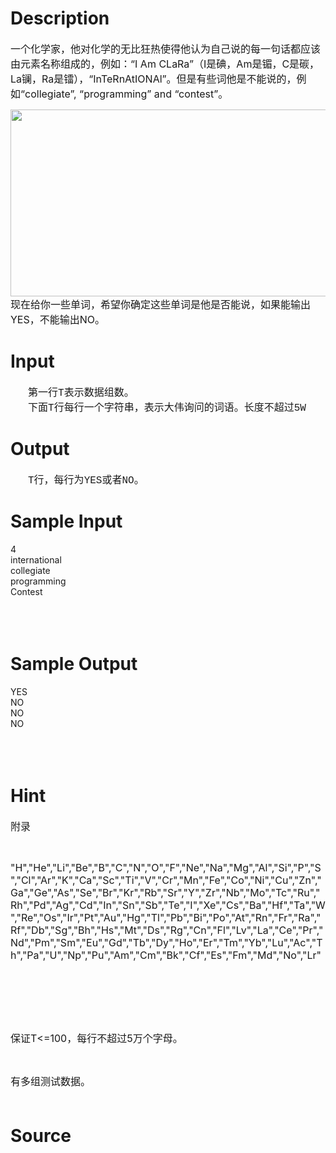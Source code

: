 
# Description

<div class="content"><p><span style="font-size: medium">一个化学家，他对化学的无比狂热使得他认为自己说的每一句话都应该由元素名称组成的，例如：“I Am CLaRa”（I是碘，Am是镅，C是碳，La镧，Ra是镭），“InTeRnAtIONAl”。但是有些词他是不能说的，例如“collegiate”, “programming” and “contest”。</span></p>
<p><span style="font-size: medium"><img height="299" alt="" width="533" src="/source/bzoj/3115/img/aHR0cHM6Ly9seWRzeS5jb20vSnVkZ2VPbmxpbmUvdXBsb2FkLzIwMTMwNC8xMS5qcGc=.jpg"/><br/>
现在给你一些单词，希望你确定这些单词是他是否能说，如果能输出YES，不能输出NO。</span></p></div>

# Input

<div class="content"><p class="MsoNormal" style="margin: 0cm 0cm 0pt; text-indent: 21pt"><span style="font-size: medium"><span style="font-family: 宋体; mso-ascii-font-family: &#39;Courier New&#39;; mso-hansi-font-family: &#39;Courier New&#39;; mso-bidi-font-family: &#39;Courier New&#39;">第一行</span><span lang="EN-US" style="font-family: &#34;Courier New&#34;">T</span><span style="font-family: 宋体; mso-ascii-font-family: &#39;Courier New&#39;; mso-hansi-font-family: &#39;Courier New&#39;; mso-bidi-font-family: &#39;Courier New&#39;">表示数据组数。</span></span><font size="3"><span lang="EN-US" style="font-family: &#34;Courier New&#34;"><o:p></o:p></span></font></p>
<p class="MsoNormal" style="margin: 0cm 0cm 0pt; text-indent: 21pt"><span style="font-size: medium"><span style="font-family: 宋体; mso-ascii-font-family: &#39;Courier New&#39;; mso-hansi-font-family: &#39;Courier New&#39;; mso-bidi-font-family: &#39;Courier New&#39;">下面</span><span lang="EN-US" style="font-family: &#34;Courier New&#34;">T</span><span style="font-family: 宋体; mso-ascii-font-family: &#39;Courier New&#39;; mso-hansi-font-family: &#39;Courier New&#39;; mso-bidi-font-family: &#39;Courier New&#39;">行每行一个字符串，表示大伟询问的词语。长度不超过</span><span lang="EN-US" style="font-family: &#34;Courier New&#34;">5W</span></span><font size="3"><span lang="EN-US" style="font-family: &#34;Courier New&#34;"><o:p></o:p></span></font></p>
<p></p></div>

# Output

<div class="content"><p class="MsoNormal" style="margin: 0cm 0cm 0pt; text-indent: 21pt"><span style="font-size: medium"><span lang="EN-US" style="font-family: &#39;Courier New&#39;">T</span><span style="font-family: 宋体; mso-ascii-font-family: &#39;Courier New&#39;; mso-hansi-font-family: &#39;Courier New&#39;; mso-bidi-font-family: &#39;Courier New&#39;">行，每行为</span><span lang="EN-US" style="font-family: &#39;Courier New&#39;">YES</span><span style="font-family: 宋体; mso-ascii-font-family: &#39;Courier New&#39;; mso-hansi-font-family: &#39;Courier New&#39;; mso-bidi-font-family: &#39;Courier New&#39;">或者</span><span lang="EN-US" style="font-family: &#39;Courier New&#39;">NO</span><span style="font-family: 宋体; mso-ascii-font-family: &#39;Courier New&#39;; mso-hansi-font-family: &#39;Courier New&#39;; mso-bidi-font-family: &#39;Courier New&#39;">。</span></span><font size="3"><span lang="EN-US" style="font-family: &#39;Courier New&#39;"><o:p></o:p></span></font></p>
<p class="MsoNormal" style="margin: 0cm 0cm 0pt"><span lang="EN-US" style="font-family: &#39;Courier New&#39;"><o:p></o:p></span></p></div>

# Sample Input

<div class="content"><span class="sampledata">4<br/>
international<br/>
collegiate<br/>
programming<br/>
Contest<br/>
<br/>
 <br/>
<br/>
</span></div>

# Sample Output

<div class="content"><span class="sampledata">YES<br/>
NO<br/>
NO<br/>
NO<br/>
<br/>
 <br/>
<br/>
</span></div>

# Hint

<div class="content"><p></p><p><span style="font-size: medium">附录</span></p><br/>
<p><span style="font-size: medium">&#34;H&#34;,&#34;He&#34;,&#34;Li&#34;,&#34;Be&#34;,&#34;B&#34;,&#34;C&#34;,&#34;N&#34;,&#34;O&#34;,&#34;F&#34;,&#34;Ne&#34;,&#34;Na&#34;,&#34;Mg&#34;,&#34;Al&#34;,&#34;Si&#34;,&#34;P&#34;,&#34;S&#34;,&#34;Cl&#34;,&#34;Ar&#34;,&#34;K&#34;,&#34;Ca&#34;,&#34;Sc&#34;,&#34;Ti&#34;,&#34;V&#34;,&#34;Cr&#34;,&#34;Mn&#34;,&#34;Fe&#34;,&#34;Co&#34;,&#34;Ni&#34;,&#34;Cu&#34;,&#34;Zn&#34;,&#34;Ga&#34;,&#34;Ge&#34;,&#34;As&#34;,&#34;Se&#34;,&#34;Br&#34;,&#34;Kr&#34;,&#34;Rb&#34;,&#34;Sr&#34;,&#34;Y&#34;,&#34;Zr&#34;,&#34;Nb&#34;,&#34;Mo&#34;,&#34;Tc&#34;,&#34;Ru&#34;,&#34;Rh&#34;,&#34;Pd&#34;,&#34;Ag&#34;,&#34;Cd&#34;,&#34;In&#34;,&#34;Sn&#34;,&#34;Sb&#34;,&#34;Te&#34;,&#34;I&#34;,&#34;Xe&#34;,&#34;Cs&#34;,&#34;Ba&#34;,&#34;Hf&#34;,&#34;Ta&#34;,&#34;W&#34;,&#34;Re&#34;,&#34;Os&#34;,&#34;Ir&#34;,&#34;Pt&#34;,&#34;Au&#34;,&#34;Hg&#34;,&#34;Tl&#34;,&#34;Pb&#34;,&#34;Bi&#34;,&#34;Po&#34;,&#34;At&#34;,&#34;Rn&#34;,&#34;Fr&#34;,&#34;Ra&#34;,&#34;Rf&#34;,&#34;Db&#34;,&#34;Sg&#34;,&#34;Bh&#34;,&#34;Hs&#34;,&#34;Mt&#34;,&#34;Ds&#34;,&#34;Rg&#34;,&#34;Cn&#34;,&#34;Fl&#34;,&#34;Lv&#34;,&#34;La&#34;,&#34;Ce&#34;,&#34;Pr&#34;,&#34;Nd&#34;,&#34;Pm&#34;,&#34;Sm&#34;,&#34;Eu&#34;,&#34;Gd&#34;,&#34;Tb&#34;,&#34;Dy&#34;,&#34;Ho&#34;,&#34;Er&#34;,&#34;Tm&#34;,&#34;Yb&#34;,&#34;Lu&#34;,&#34;Ac&#34;,&#34;Th&#34;,&#34;Pa&#34;,&#34;U&#34;,&#34;Np&#34;,&#34;Pu&#34;,&#34;Am&#34;,&#34;Cm&#34;,&#34;Bk&#34;,&#34;Cf&#34;,&#34;Es&#34;,&#34;Fm&#34;,&#34;Md&#34;,&#34;No&#34;,&#34;Lr&#34;</span></p><br/>
<p><span style="font-size: medium"> </span></p><br/>
<p><span style="font-size: medium">保证T&lt;=100，每行不超过5万个字母。</span></p><br/>
<p><span style="font-size: medium">有多组测试数据。<br/><br/>
</span></p><p></p></div>

# Source

<div class="content"><p><a href="problemset.php?search="></a></p></div>

